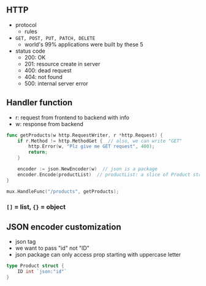 ## HTTP
- protocol
    - rules
- `GET, POST, PUT, PATCH, DELETE`
    - world's 99% applications were built by these 5
- status code
    - 200: OK
    - 201: resource create in server
    - 400: dead request
    - 404: not found
    - 500: internal server error


## Handler function
- r: request from frontend to backend with info
- w: response from backend

```go
func getProducts(w http.RequestWriter, r *http.Request) {
    if r.Method != http.MethodGet {  // also, we can write "GET"
        http.Error(w, "Plz give me GET request", 400);
        return;
    }

    encoder := json.NewEncoder(w)  // json is a package
	encoder.Encode(productList)  // productList: a slice of Product struct
}

mux.HandleFunc("/products", getProducts);
```

### `[]` = list, `{}` = object

## JSON encoder customization
- json tag
- we want to pass "id" not "ID"
- json package can only access prop starting with uppercase letter
```go
type Product struct {
	ID int `json:"id"`
}
```